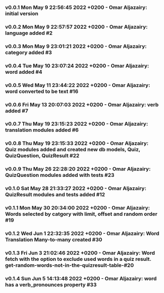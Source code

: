 ### v0.0.1 	 Mon May 9 22:56:45 2022 +0200 - Omar Aljazairy: initial version
### v0.0.2 	 Mon May 9 22:57:57 2022 +0200 - Omar Aljazairy: language added #2
### v0.0.3 	 Mon May 9 23:01:21 2022 +0200 - Omar Aljazairy: category added #3
### v0.0.4 	 Tue May 10 23:07:24 2022 +0200 - Omar Aljazairy: word added #4
### v0.0.5 	 Wed May 11 23:44:22 2022 +0200 - Omar Aljazairy: word converted to be text #16
### v0.0.6 	 Fri May 13 20:07:03 2022 +0200 - Omar Aljazairy: verb added #7
### v0.0.7 	 Thu May 19 23:15:23 2022 +0200 - Omar Aljazairy: translation modules added #6
### v0.0.8 	 Thu May 19 23:15:33 2022 +0200 - Omar Aljazairy: Quiz modules added and created new db models, Quiz, QuizQuestion, QuizResult #22
### v0.0.9 	 Thu May 26 22:28:20 2022 +0200 - Omar Aljazairy: QuizQuestion modules added with tests #23
### v0.1.0 	 Sat May 28 21:33:27 2022 +0200 - Omar Aljazairy: QuizResult modules and tests added #12
### v0.1.1 	 Mon May 30 20:34:00 2022 +0200 - Omar Aljazairy: Words selected by catgory with limit, offset and random order #19
### v0.1.2 	 Wed Jun 1 22:32:35 2022 +0200 - Omar Aljazairy: Word Translation Many-to-many created #30
### v0.1.3 	 Fri Jun 3 21:02:46 2022 +0200 - Omar Aljazairy: Word fetch with the option to exclude used words in a quiz result. get-random-words-not-in-the-quizresult-table-#20
### v0.1.4 	 Sun Jun 5 14:13:48 2022 +0200 - Omar Aljazairy: word has a verb_pronounces property #33
